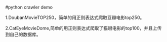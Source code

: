 #python crawler demo

1.DoubanMovieTOP250，简单的用正则表达式爬取豆瓣电影top250。

2.CatEyeMovieDome,简单的用正则表达式爬取了猫眼电影的top100，并且上传到自己的数据库。